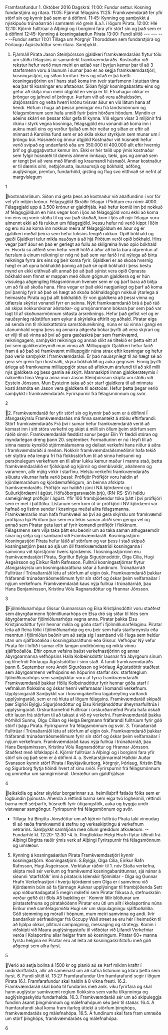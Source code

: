 Framfarafundur 1. Október 2016
Dagskrá:
11:00: Fundur settur. Kosning fundarstjóra og ritara.
11:05: Fjármál félagsins
11:25: Framkvæmdaráð fer yfir störf sín og kynnir það sem er á döfinni.
11:45: Kynning og samþykkt á nýskipuðu trúnaðarráð í samræmi við grein 8.a.1. í lögum
Pírata.
12:00: Hlé
12:10: Kjörnir fulltrúar á Alþingi og í borginni fara yfir störf sín og það sem er á döfinni
12:45: Kynning á kosningaáætlun Pírata
13:00: Fundi slitið
--- --- --- --Fundur settur 11:01
Tillaga um Þórgnýr Thoroddsen sem fundarstjóra og Þórlaugu Ágústsdóttur sem ritara.
Samþykkt.
1. Fjármáll Pírata
Jason Steinþórsson gjaldkeri framkvæmdaráðs flytur tölu um stöðu félagsins úr
samantekt framkvæmdaráðs.
Kostnaður við rekstur hefur verið mun meiri en ætlað var í byrjun kemur þar til að 3
starfsmenn voru á launum í sumar það er að segja framkvæmdastjóri, kosningastjóri, og
síðan forritari. Eins og vitað er þá hætti kosningastjórinn en í hans stað koma inn tveir
starfsmenn í stuttan tíma eða þar til kosningar eru afstaðnar.
Síðan fylgir kosningabaráttu eins og gefur að skilja mun meiri útgjöld en venja er til.
Efnahagur okkar er þröngur og jafnvel of þröngur. Þurfum við að vera aðhaldssöm,
útsjónarsöm og velta hverri krónu tvisvar áður en við látum hana af hendi. Höfum í huga
að þessir peningar eru frá landsmönnum og félagsmönnum sem hafa unnið fyrir þeim
hörðum höndum.
Myndin er aðeins skárri en þessar tölur gefa til kynna. Við eigum vísar 3 miljónir frá
ríkinu í styrk vegna kosninga, félagsgjöld eru vonandi að koma inn í auknu mæli eins og
verður fjallað um hér neðar og síðan er eftir að minnast á Karolina fund sem er að skila
okkur styrkjum sem munar um í þröngu búi.
Húsnæði og önnur útgjöld
Kostnaður við húsnæði hefur verið svipað og undanfarið eða um 350.000 til 400.000 allt
eftir hvernig þrif og gluggaþvottur kemur inn. Ekki er hér talið upp ýmis kostnaður sem
fylgir húsnæði til dæmis almenn innkaup, tæki, gos og annað sem er tengt því að vera
með lifandi og kraumandi húsnæði.
Annar kostnaður er til dæmis sími, netþjónusta, launaumsjá og bókhald, aðföng,
auglýsingar, prentun, fundarhöld, gisting og flug svo eitthvað sé nefnt af margvíslegum

1

kostnaðarliðum. Síðan má geta þess að kostnaður við aðalfundinn í vor fór vel yfir miljón
krónur.
Félagsgjöld
Skráðir félagar í Pírötum eru rúmir 4000. Félagsgjald upp á 3.500 krónur er gjaldfrjáls.
Það hefur komið inn þó nokkuð af félagsgjöldum en hins vegar kom í ljós að félagsgjöld
voru ekki að koma inn eins og vonir stóðu til og var það skoðað, kom í ljós að
nýir félagar voru almennt ekki að fá rukkun um félagsgjöld. Þessu hefur nú verið kippt í
liðin og eru nú að koma inn nokkuð meira af félagsgjöldum en áður og er gjaldkeri meðal
þeirra sem hefur loksins fengið rukkun.
Opið bókhald og gæði
Gjaldkeri telur mikla nauðsyn á að hjá Pírötum verði opið bókhald. Hins vegar þarf áður
en það er gerlegt að fullu að skilgreina hvað opið bókhald er. Hvorki sú aðferð sem hefur
verið höfð á áður að birta bara útprentun af færslum á einum reikningi er nóg né það sem
var farið í nú nýlega að birta reikninga fyrra árs eins og þeir koma fyrir.
Gjaldkeri er að skoða hvernig hægt er að opna bókhaldið þannig að það sé opið bókhald í
þess bestu mynd en ekki eitthvað allt annað þó að það sýnist vera opið
Opnasta bókhald sem finnst er mappan með öllum gögnum gjaldkera og er hún vissulega
aðgengileg félagsmönnum hvenær sem er og þarf bara að biðja um að fá að skoða hana.
Hins vegar er það ekki nægjanlegt og þarf að koma því þannig fyrir að það sé hægt að
skoða bókhaldsgögn nokkuð ýtarlega á heimasíðu Pírata og þá allt bókhaldið. Er von
gjaldkera að þessi vinna og útfærsla skýrist vonandi fyrr en seinna.
Nýtt framkvæmdaráð brá á það ráð að skipa nokkurskonar aðstoðar- og umsjónarmann
bókara þar sem það var lagt til af skoðunarmönnum síðasta ársreiknings. Hefur það
gefist vel og er nauðsynleg ráðstöfun sem eykur á skýrleika eftirlit og aðhald.
Píratar eiga að senda inn til ríkisskattstóra samstöðureikning, núna er sú vinna í gangi en
utanumhald vegna þess og annarra aðgerða bókar þyrfti að vera skýrari og er vilji til að
vinna að því að gera gæðaskrá þar sem framkvæmd, reikningagerð, samþykkt reikninga
og annað slíkt sé tiltekið er þetta eitt af því sem gjaldkerateymið mun vinna að.
Milliuppgjör
Gjaldkeri hefur farið fram á að það sé framkvæmt milliuppgjör núna strax eftir kosningar
og hefur það verið samþykkt í framkvæmdaráði. Er það nauðsynlegt til að hægt sé að
gera sér grein fyrri kostnaði, skýra bókhaldið og auka gegnsæi. Einnig þyrfti árlega að
framkvæma milliuppgjör strax að afloknum ársfundi til að skil milli nýs gjaldkera og þess
gamla sé skýrt.
Mannaskipti innan gjaldkerateymis í óákveðin tíma
Vegna anna mun Jason Steinþórsson skipta um stöðu við Eystein Jónsson. Mun Eysteinn
taka að sér starf gjaldkera til að minnsta kosti áramóta en Jason vera gjaldkera til aðstoðar.
Hefur þetta þegar verið samþykkt í framkvæmdaráði.
Fyrirspurnir frá félagsmönnum og svör.

2

2. Framkvæmdaráð fer yfir störf sín og kynnir það sem er á döfinni
Í áfangaskýrslu Framkvæmdaráðs má finna samantekt á stöðu eftirfarandi:
Störf framkvæmdaráðs
Frá því í sumar hefur framkvæmdaráð verið að komast inn í sitt stóra verkefni og skipt á
milli sín öllum þeim störfum sem ráðið sinnir.
Framkvæmdaráði fæddist sonur þegar Elín Ýr fæddi stóran og myndarlegan dreng þann
20. september. Formaðurinn er nú í leyfi til að sinna næstu kynslóð stjórnmálamanna og
deilast verkefni hans niður á aðra í framkvæmdaráði á meðan.
Nokkrir framkvæmdaráðsmeðlimir hafa tekið sér styttra eða lengra frí frá flokksstörfum
til að sinna heilsunni og persónulegum verkefnum en til allrar lukku kemur maður í
manns stað, þetta framkvæmdaráðið er fjölskipað og kjörnir og slembivaldir, aðalmenn
og varamenn, allir mjög virkir í starfinu.
Helstu verkefni framkvæmdaráðs síðustu vikurnar hafa verið þessi:
Prófkjör
Prófkjör voru haldin af kjördæmaráðum og kjördæmafélögum, án beinna afskipta
framkvæmdaráðs.
Prófkjör var haldið í júní í NA kjördæmi og í Suðurkjördæmi í ágúst.
Höfuðborgarsvæðin þrjú, (RN-RS-SV) héldu sameiginlegt prófkjör í ágúst. Yfir 100
frambjóðendur tóku þátt í því prófkjöri sem er met í þátttöku.
Listanum sem kom út úr prófkjöri í NV kjördæmi var hafnað og listinn sendur í kosningu
meðal allra félagsmanna.
Framkvæmaráð mun hafa frumkvæði að því að gera skýrslu um framkvæmd prófkjara hjá
Pírötum þar sem eru tekin saman atriði sem gengu vel og annað sem Píratar geta lært af
fyrir komandi prófkjör í flokknum.
Félagsmenn sem vilja taka þátt eru beðnir um að taka saman athugasemdir sínar og setja
sig í samband við Framkvæmdaráð.
Kosningastjórn
Kosningastjóri Pírata hefur látið af störfum og var þess í stað skipuð kosningastjórn þess
að sjá um öll framkvæmdaatriði kosninganna í samvinnu við kjörstjórnir hvers
kjördæmis.
Í kosningastjórninn eru framkvæmdastjóri Pírata, Sigríður Bylgja Sigurjónsdóttir, Olga
Cilia, Hugi Ásgeirsson og Eiríkur Rafn Rafnsson.
Fulltrúi kosningastjórnar flytur áfangaskýrslu um kosningabaráttuna síðar á fundinum.
Trúnaðarráð
Fulltrúar í Trúnaðarráði létu af störfum af eigin ósk. Framkvæmdaráð þakkar fráfarandi
trúnaðarráðsmeðlimum fyrir sín störf og óskar þeim velfarnaðar í nýjum verkefnum.
Framkvæmdaráð kaus nýja fullrúa í trúnaðarráð, þau Hans Benjamínsson, Kristínu Völu
Ragnarsdóttur og Hrannar Jónsson.

3

Fjölmiðlunarhópur
Gissur Gunnarsson og Elsa Kristjánsdóttir voru staðfest sem ábyrgðarmenn
fjölmiðlunarhóps en Elsa dró sig síðar til hlés sem ábyrgðarmaður fjölmiðlunarhóps
vegna anna. Píratar þakka Elsu Kristjánsdóttur fyrir hennar mikla og góða starf í
fjölmiðlunarfélaginu.
Píratar leita að fleira fólki í fjölmiðlunarhóp og eru þeir sem hafa starfsreynslu eða
menntun í fjölmiðlun beðnir um að setja sig í samband við Huga sem heldur utan um
sjálfboðaliða í kosningabaráttunni eða Gissur.
Vefhópur
Ný vefur Pírata fór í loftið í sumar eftir langan undirbúning og mikla vinnu sjálfboðaliða.
Eftir opnun vefsins baðst verkefnastjórinn og annar ábyrgðarmanna vefhópsins Halla
Kolbeinsdóttir lausnar frá ábyrgðum sínum og tilnefndi Þórlaugu Ágústsdóttur í sinn
stað.
Á fundi framkvæmdaráðs þann 6. September voru Andri Sigurðsson og Þórlaug
Ágústsdóttir staðfest sem ábyrgðarmenn vefhópsins en hópurinn starfar skv. starfsreglum
fjölmiðlunarhóps sem samþykktar voru af fyrra framkvæmdaráði.
Framkvæmdaráð þakkar Höllu Kolbeinsdóttur fyrir hennar góða starf í vefmálum
flokksins og óskar henni velfarnaðar í komandi verkefnum.
Upplýsingaráð
Samþykkt var í kosningakerfinu lagabreyting varðandi upplýsingaráð, sem er nú hluta af
lögum félagsins. Framkvæmdaráð skipaði þær Sigríði Bylgju Sigurjónsdóttur og Elsu
Kristjánsdóttur áheyrnarfulltrúa í upplýsingaráð.
Úrskurðarnefnd
Fulltrúar í úrskurðarnefnd Pírata hafa óskað eftir lausn frá störfum til að takast á við ný
verkefni. Framkvæmdaráð þakka Þórhildi Sunnu, Olgu Cilian og Helga Bergmann
fráfarandi fulltrúum fyrir góð störf í þágu Pírata.
Fyrirspurnir frá félagsmönnum og svör.
3. Trúnaðarráð
Fulltrúar í Trúnaðarráði létu af störfum af eigin ósk. Framkvæmdaráð þakkar fráfarandi
trúnaðarráðsmeðlimum fyrir sín störf og óskar þeim velfarnaðar í nýjum verkefnum.
Framkvæmdaráð kaus nýja fullrúa í trúnaðarráð, þau Hans Benjamínsson, Kristínu Völu
Ragnarsdóttur og Hrannar Jónsson.
Staðfest með lófaklappi
4. Kjörnir fulltrúar á Alþingi og í borginni fara yfir störf sín og það sem er á döfinni
4. a. Sveitarstjórnarmál
Halldór Auðar Svansson kynnir störf Pírata í Reykjavíkurborg, Þórgnýr, Þórlaug, Kristín
Elfa og Sigurborg flytja tíðindi hvert af sínu sviði.
Fyrirspurnir frá félagsmönnum og umræður um sanngirnismál. Umræður um gjaldfrjálsan

4

leikskóla og aðrar skyldur borgarinnar s.s. heimilisþrif fatlaðs fólks sem er lögbundin
þjónusta.
Áhersla á réttindi barna sem eiga tvö lögheimili, réttindi barna með sérþarfir, húsnæði
fyrir útigangsfólk, auka og byggja undir vistvænar samgöngur.
Fyrirspurnir frá félagsmönnum og svör.
* Tillaga frá Birgittu Jónsdóttur um að kjörnir fulltrúa Pírata taki vinnudag til að ræða
framkvæmd á stefnu og verkaskiptingu á verkefnum vetrarins.
Samþykkt samhljóða með öllum greiddum atkvæðum.
-- Fundarhlé kl. 12:20- 12:30 -4. b. Þingflokkur
Helgi Hrafn flytur tíðindi frá Alþingi
Birgitta ræðir ýmis verk af Alþingi
Fyrirspurnir frá félagsmönnum og umræður.
5. Kynning á kosningaáætlun Pírata
Framkvæmdastjóri kynnir kosningastjórn.
Kosningastjórn: S.Bylgja, Olga Cilia, Eiríkur Rafn Rafnsson, Hugi Ásgeirsson.
Verktakar ráðnir til 1. nóv
Staða verkefna, skipta með sér verkum og framkvæmd kosningabaráttunnar, sjá nánar á
síðunni 'starfsfólk' inni á piratar.is
Islenskir fjölmiðlar - Olga og Gunnar Hrafn
Verkefnastjori í hverju kjördæmi sem Olga er í samvinnu við
Kjördæmin búin að fa fjármagn
Auknar upplýsingar til frambjóðenda
Sett upp viðburðadagatal
5 megin málefni sem Píratar fókusa á, stefnuskráin verður gefið út í 6bls A5 bækling er ´
Komnir litlir blöðunar um píratastefnuna og píratakóðann
Píratar eru úti um allt í kkolaportinu núna
Eiríkur með samfélagsmiðla
Hugi sér um skipulagningu sjálfboðaliða.
Góð stemming og mórall í hópnum, mum meiri samvinna og andi. Þrír bandaríksir
sérfræðingar frá Occupy Wall street se eru hér í heimsókn til að hjálpa okkur, pllitical
campaigning, messaging og strategy.
Komin í viðskipti við Maura auglýsingastofu til viðbótar við Lifandi Verkefniar verða í
Kolaportinu allar helgar fram að kosningum. Píratar 60+ manna fyrstu helgina en Píratar
eru að leita að kosningaskrifstofu með góð aðgengi sem allra fyrst.

5

Verið að setja bolina á 1500 kr og planið að se
Þarf mikinn kraftr í undirskriftalista, allir að sameinast um að safna listunum og klára
þetta sem fyrst.
6. Fundi slitið kl. 13:27
Framfarafundur
Um framfarafund segir í lögum Pírata
16.1. Framfarafundur skal haldin á 8 vikna fresti.
16.2. Framkvæmdaráð skal boða til fundarins með amk. viku fyrirfara og skal hann
auglýstur samkvæmt reglum flokksins sem varða tilkynninga og auglýsingaskyldu
fundarhalda.
16.3. Framkvæmdaráð sér um að skipuleggja fundinn ásamt þingmönnum og
málefnahópum séu þeir til staðar.
16.4. Á framfarafundi skal koma fram ítarleg úttekt á störfum þinghóps, framkvæmdaráðs
og málefnahópa.
16.5. Á fundinum skal fara fram umræða um störf þinghóps, framkvæmdaráðs og
málefnahópa.

6

